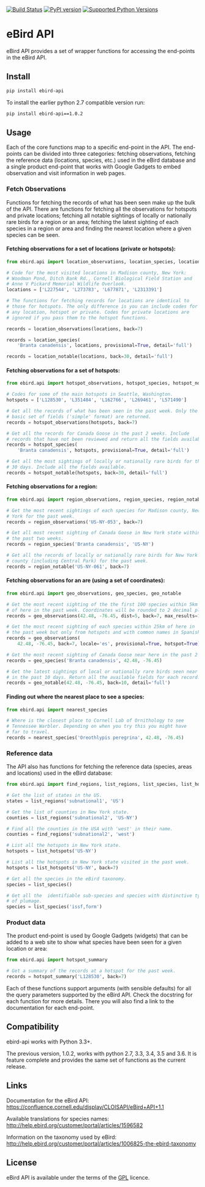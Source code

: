 [![Build Status](https://travis-ci.org/ProjectBabbler/ebird-api.svg?branch=master)](https://travis-ci.org/ProjectBabbler/ebird-api)
[![PyPI version](https://badge.fury.io/py/ebird-api.svg)](https://badge.fury.io/py/ebird-api)
[![Supported Python Versions](https://img.shields.io/pypi/pyversions/ebird-api.svg)](https://img.shields.io/pypi/pyversions/ebird-api)

# eBird API

eBird API provides a set of wrapper functions for accessing the end-points
in the eBird API.


## Install

```sh
pip install ebird-api
```

To install the earlier python 2.7 compatible version run:

```sh
pip install ebird-api==1.0.2
```

## Usage

Each of the core functions map to a specific end-point in the API. The 
end-points can be divided into three categories: fetching observations,
fetching the reference data (locations, species, etc.) used in the eBird
database and a single product end-point that works with Google Gadgets to
embed observation and visit information in web pages.

### Fetch Observations

Functions for fetching the records of what has been seen make up the 
bulk of the API. There are functions for fetching all the observations 
for hotspots and private locations; fetching all notable sightings of 
locally or nationally rare birds for a region or an area; fetching the 
latest sighting of each species in a region or area and finding the 
nearest location where a given species can be seen.

#### Fetching observations for a set of locations (private or hotspots):

```python
from ebird.api import location_observations, location_species, location_notable

# Code for the most visited locations in Madison county, New York:
# Woodman Pond, Ditch Bank Rd., Cornell Biological Field Station and
# Anne V Pickard Memorial Wildlife Overlook.
locations = ['L227544', 'L273783', 'L677871', 'L2313391']

# The functions for fetching records for locations are identical to
# those for hotspots. The only difference is you can include codes for
# any location, hotspot or private. Codes for private locations are
# ignored if you pass them to the hotspot functions.

records = location_observations(locations, back=7)

records = location_species(
    'Branta canadensis', locations, provisional=True, detail='full')

records = location_notable(locations, back=30, detail='full')
```

#### Fetching observations for a set of hotspots:

```python
from ebird.api import hotspot_observations, hotspot_species, hotspot_notable

# Codes for some of the main hotspots in Seattle, Washington.
hotspots = ['L128530', 'L351484', 'L162766', 'L269461', 'L571490']

# Get all the records of what has been seen in the past week. Only the
# basic set of fields ('simple' format) are returned.
records = hotspot_observations(hotspots, back=7)

# Get all the records for Canada Goose in the past 2 weeks. Include
# records that have not been reviewed and return all the fields available.
records = hotspot_species(
    'Branta canadensis', hotspots, provisional=True, detail='full')

# Get all the most sightings of locally or nationally rare birds for the past
# 30 days. Include all the fields available.
records = hotspot_notable(hotspots, back=30, detail='full')
```

#### Fetching observations for a region:

```python
from ebird.api import region_observations, region_species, region_notable

# Get the most recent sightings of each species for Madison county, New 
# York for the past week.
records = region_observations('US-NY-053', back=7)

# Get all most recent sighting of Canada Goose in New York state within 
# the past two weeks.
records = region_species('Branta canadensis', 'US-NY')

# Get all the records of locally or nationally rare birds for New York
# county (including Central Park) for the past week.
records = region_notable('US-NY-061', back=7)
```

#### Fetching observations for an are (using a set of coordinates):

```python
from ebird.api import geo_observations, geo_species, geo_notable

# Get the most recent sighting of the the first 100 species within 5km 
# of here in the past week. Coordinates will be rounded to 2 decimal places.
records = geo_observations(42.48, -76.45, dist=5, back=7, max_results=100)

# Get the most recent sighting of each species within 25km of here in 
# the past week but only from hotspots and with common names in Spanish.
records = geo_observations(
    42.48, -76.45, back=7, locale='es', provisional=True, hotspot=True)

# Get the most recent sighting of Canada Goose near here in the past 2 weeks.
records = geo_species('Branta canadensis', 42.48, -76.45)

# Get the latest sightings of local or nationally rare birds seen near here
# in the past 10 days. Return all the available fields for each record.
records = geo_notable(42.48, -76.45, back=10, detail='full')
```

#### Finding out where the nearest place to see a species:

```python
from ebird.api import nearest_species

# Where is the closest place to Cornell Lab of Ornithology to see
# Tennessee Warbler. Depending on when you try this you might have
# far to travel.
records = nearest_species('Oreothlypis peregrina', 42.48, -76.45)
```

### Reference data

The API also has functions for fetching the reference data (species, areas
and locations) used in the eBird database:

```python
from ebird.api import find_regions, list_regions, list_species, list_hotspots

# Get the list of states in the US.
states = list_regions('subnational1', 'US')

# Get the list of counties in New York state.
counties = list_regions('subnational2', 'US-NY')

# Find all the counties in the USA with 'west' in their name.
counties = find_regions('subnational2', 'west')

# List all the hotspots in New York state.
hotspots = list_hotspots('US-NY')

# List all the hotspots in New York state visited in the past week.
hotspots = list_hotspots('US-NY', back=7)

# Get all the species in the eBird taxonomy.
species = list_species()

# Get all the  identifiable sub-species and species with distinctive types
# of plumage.
species = list_species('issf,form')

```

### Product data

The product end-point is used by Google Gadgets (widgets) that can be 
added to a web site to show what species have been seen for a given 
location or area:

```python
from ebird.api import hotspot_summary

# Get a summary of the records at a hotspot for the past week.
records = hotspot_summary('L128530', back=7)

```

Each of these functions support arguments (with sensible defaults) for all
the query parameters supported by the eBird API. Check the docstring for
each function for more details. There you will also find a link to the
documentation for each end-point.

## Compatibility

ebird-api works with Python 3.3+. 

The previous version, 1.0.2, works with python 2.7, 3.3, 3.4, 3.5 and 3.6. It is 
feature complete and provides the same set of functions as the current release.

## Links

Documentation for the eBird API: https://confluence.cornell.edu/display/CLOISAPI/eBird+API+1.1

Available translations for species names: http://help.ebird.org/customer/portal/articles/1596582

Information on the taxonomy used by eBird: http://help.ebird.org/customer/portal/articles/1006825-the-ebird-taxonomy

## License

eBird API is available under the terms of the [GPL](https://www.gnu.org/licenses/gpl-3.0.en.html) licence.